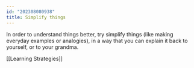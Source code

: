 ```yaml
---
id: "202308080938"
title: Simplify things
---
```


In order to understand things better, try simplify things (like making everyday examples or analogies), in a way that you can explain it back to yourself, or to your grandma.

[[Learning Strategies]]
